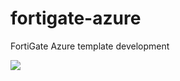 # fortigate-azure
FortiGate Azure template development 

<a href="https://portal.azure.com/#create/Microsoft.Template/uri/https%3A%2F%2Fraw.githubusercontent.com%2Fsysgain%2Ffortigate-azure%2Fmaster%2Fmaintemplate.json?token=AE6YXACCPXDOONF4GDQ6T6C46DK6M" target="_blank">
    <img src="http://azuredeploy.net/deploybutton.png"/>
